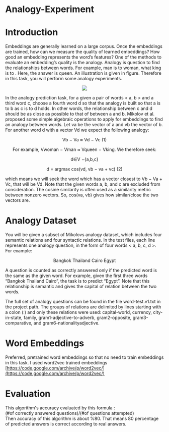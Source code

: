 # Analogy-Experiment
# Introduction

Embeddings are generally learned on a large corpus. Once the embeddings are trained,
how can we measure the quality of learned embeddings? How good an embedding represents the word’s features? One of the methods to evaluate an embedding’s quality is the
analogy. Analogy is question to find the relationships between words. For example, man
is to woman, what king is to . Here, the answer is queen. An illustration is given
in figure. Therefore in this task, you will perform some analogy experiments.  
<p align="center"><img src="https://qph.fs.quoracdn.net/main-qimg-64cbe26e66e787403be0bc1d268462b4"></p>

In the analogy prediction task, for a given a pair of words < a, b > and a third word c,
choose a fourth word d so that the analogy is built so that a is to b as c is to d holds.
In other words, the relationship between c and d should be as close as possible to that
of between a and b.
Mikolov et al. proposed some simple algebraic operations to apply for embeddings
to find an analogy between words. Let va be the vector of a and vb the vector of b. For another word d with a vector Vd we expect the following analogy:  
<p align="center">Vb − Va ≈ Vd − Vc (1)  </p>  
<p align="center">For example, Vwoman − Vman ≈ Vqueen − Vking. We therefore seek:</p>      
<p align="center">d∈V −{a,b,c}  </p>
<p align="center">d = argmax cos(vd, vb − va + vc) (2)</p>

which means we will seek the word which has a vector closest to Vb − Va + Vc, that will
be Vd. Note that the given words a, b, and c are excluded from consideration. The cosine
similarity is often used as a similarity metric between nonzero vectors. So, cos(va, vb)
gives how similar/close the two vectors are.


# Analogy Dataset
You will be given a subset of Mikolovs analogy dataset, which includes four
semantic relations and four syntactic relations. In the test files, each line represents one
analogy question, in the form of four words < a, b, c, d >. For example:  
<p align="center">Bangkok Thailand Cairo Egypt  </p>
A question is counted as correctly answered only if the predicted word is the same as
the given word. For example, given the first three words “Bangkok Thailand Cairo”, the
task is to predict “Egypt”. Note that this relationship is semantic and gives the capital
of relation between the two words.

The full set of analogy questions can be found in the file word-test.v1.txt in the project path. The groups of relations are delimited by lines starting with a colon (:)
and only these relations were used: capital-world, currency, city-in-state, family,
gram1-adjective-to-adverb, gram2-opposite, gram3-comparative, and gram6-nationalityadjective.

# Word Embeddings
Preferred, pretrained word embeddings so that no need to train embeddings in this task. I used word2vec trained embeddings [https://code.google.com/archive/p/word2vec/](https://code.google.com/archive/p/word2vec/)

# Evaluation 
This algorithm's accuracy evaluated by this formula :  
(#of correctly answered questions)/(#of questions attempted)  
Then accuracy of this algorithm is about %80. That means 80 percentage of predicted answers is correct according to real answers.
